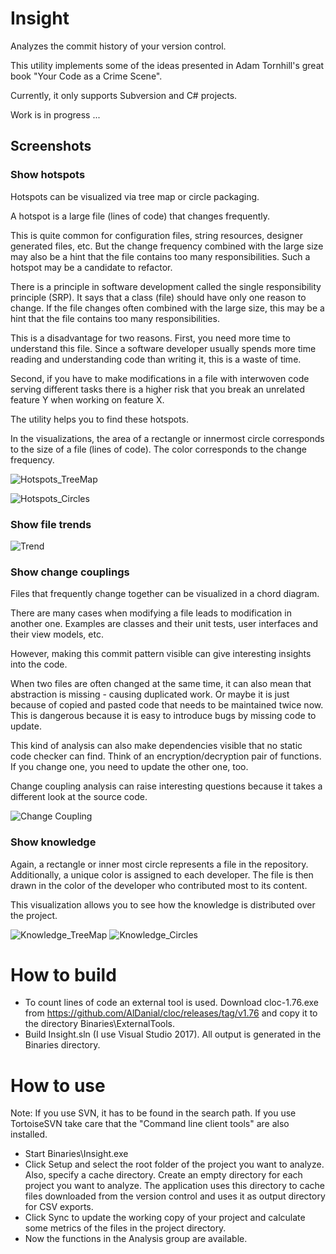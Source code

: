 # Insight
Analyzes the commit history of your version control.

This utility implements some of the ideas presented in Adam Tornhill's great book "Your Code as a Crime Scene".

Currently, it only supports Subversion and C# projects.

Work is in progress ...


## Screenshots

### Show hotspots
Hotspots can be visualized via tree map or circle packaging.

A hotspot is a large file (lines of code) that changes frequently. 

This is quite common for configuration files, string resources, designer generated files, etc. 
But the change frequency combined with the large size may also be a hint that the file contains too many responsibilities. Such a hotspot may be a candidate to refactor.

There is a principle in software development called the single responsibility principle (SRP). It says that a class (file) should have only one reason to change. If the file changes often combined with the large size, this may be a hint that the file contains too many responsibilities.

This is a disadvantage for two reasons. First, you need more time to understand this file. Since a software developer usually spends more time reading and understanding code than writing it, this is a waste of time.

Second, if you have to make modifications in a file with interwoven code serving different tasks there is a higher risk that you break an unrelated feature Y when working on feature X.

The utility helps you to find these hotspots.

In the visualizations, the area of a rectangle or innermost circle corresponds to the size of a file (lines of code). The color corresponds to the change frequency. 


![Hotspots_TreeMap](https://github.com/ATrefzer/Insight/blob/master/Screenshots/Hotspots_TreeMap.PNG)

![Hotspots_Circles](https://github.com/ATrefzer/Insight/blob/master/Screenshots/Hotspots_Circles.PNG)

### Show file trends

![Trend](https://github.com/ATrefzer/Insight/blob/master/Screenshots/LOC.PNG)

### Show change couplings

Files that frequently change together can be visualized in a chord diagram.

There are many cases when modifying a file leads to modification in another one. Examples are classes and their unit tests, user interfaces and their view models, etc.

However, making this commit pattern visible can give interesting insights into the code.

When two files are often changed at the same time, it can also mean that abstraction is missing - causing duplicated work. Or maybe it is just because of copied and pasted code that needs to be maintained twice now. This is dangerous because it is easy to introduce bugs by missing code to update.
 
This kind of analysis can also make dependencies visible that no static code checker can find. Think of an encryption/decryption pair of functions. If you change one, you need to update the other one, too.

Change coupling analysis can raise interesting questions because it takes a different look at the source code.


![Change Coupling](https://github.com/ATrefzer/Insight/blob/master/Screenshots/Change_Coupling.PNG)

### Show knowledge

Again, a rectangle or inner most circle represents a file in the repository. Additionally, a unique color is assigned to each developer. The file is then drawn in the color of the developer who contributed most to its content.

This visualization allows you to see how the knowledge is distributed over the project.

![Knowledge_TreeMap](https://github.com/ATrefzer/Insight/blob/master/Screenshots/Knowledge_TreeMap.PNG) 
![Knowledge_Circles](https://github.com/ATrefzer/Insight/blob/master/Screenshots/Knowledge_Circles.PNG)

# How to build

* To count lines of code an external tool is used. Download cloc-1.76.exe from https://github.com/AlDanial/cloc/releases/tag/v1.76 and copy it to the directory Binaries\ExternalTools.
* Build Insight.sln (I use Visual Studio 2017). All output is generated in the Binaries directory.

# How to use

Note: If you use SVN, it has to be found in the search path. If you use TortoiseSVN take care that the "Command line client tools" are also installed.

* Start Binaries\Insight.exe
* Click Setup and select the root folder of the project you want to analyze. Also, specify a cache directory. Create an empty directory for each project you want to analyze. The application uses this directory to cache files downloaded from the version control and uses it as output directory for CSV exports.
* Click Sync to update the working copy of your project and calculate some metrics of the files in the project directory.
* Now the functions in the Analysis group are available.

